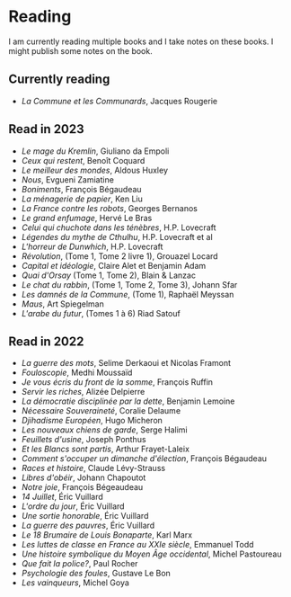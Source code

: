 # Reading

I am currently reading multiple books and I take notes on these books. I might publish some notes on the book.

## Currently reading

- _La Commune et les Communards_, Jacques Rougerie

## Read in 2023

- _Le mage du Kremlin_, Giuliano da Empoli
- _Ceux qui restent_, Benoît Coquard
- _Le meilleur des mondes_, Aldous Huxley
- _Nous_, Evgueni Zamiatine
- _Boniments_, François Bégaudeau
- _La ménagerie de papier_, Ken Liu
- _La France contre les robots_, Georges Bernanos
- _Le grand enfumage_, Hervé Le Bras
- _Celui qui chuchote dans les ténèbres_, H.P. Lovecraft
- _Légendes du mythe de Cthulhu_, H.P. Lovecraft et al
- _L'horreur de Dunwhich_, H.P. Lovecraft
- _Révolution_, (Tome 1, Tome 2 livre 1), Grouazel Locard
- _Capital et idéologie_, Claire Alet et Benjamin Adam
- _Quai d'Orsay_ (Tome 1, Tome 2), Blain & Lanzac
- _Le chat du rabbin_, (Tome 1, Tome 2, Tome 3), Johann Sfar
- _Les damnés de la Commune_, (Tome 1), Raphaël Meyssan
- _Maus_, Art Spiegelman
- _L'arabe du futur_, (Tomes 1 à 6) Riad Satouf

## Read in 2022

- _La guerre des mots_, Selime Derkaoui et Nicolas Framont
- _Fouloscopie_, Medhi Moussaïd
- _Je vous écris du front de la somme_, François Ruffin
- _Servir les riches_, Alizée Delpierre
- _La démocratie disciplinée par la dette_, Benjamin Lemoine
- _Nécessaire Souveraineté_, Coralie Delaume
- _Djihadisme Européen_, Hugo Micheron
- _Les nouveaux chiens de garde_, Serge Halimi
- _Feuillets d'usine_, Joseph Ponthus
- _Et les Blancs sont partis_, Arthur Frayet-Laleix
- _Comment s'occuper un dimanche d'élection_, François Bégaudeau
- _Races et histoire_, Claude Lévy-Strauss
- _Libres d'obéir_, Johann Chapoutot
- _Notre joie_, François Bégeaudeau
- _14 Juillet_, Éric Vuillard
- _L'ordre du jour_, Éric Vuillard
- _Une sortie honorable_, Éric Vuillard
- _La guerre des pauvres_, Éric Vuillard
- _Le 18 Brumaire de Louis Bonaparte_, Karl Marx
- _Les luttes de classe en France au XXIe siècle_, Emmanuel Todd
- _Une histoire symbolique du Moyen Âge occidental_, Michel Pastoureau
- _Que fait la police?_, Paul Rocher
- _Psychologie des foules_, Gustave Le Bon
- _Les vainqueurs_, Michel Goya

